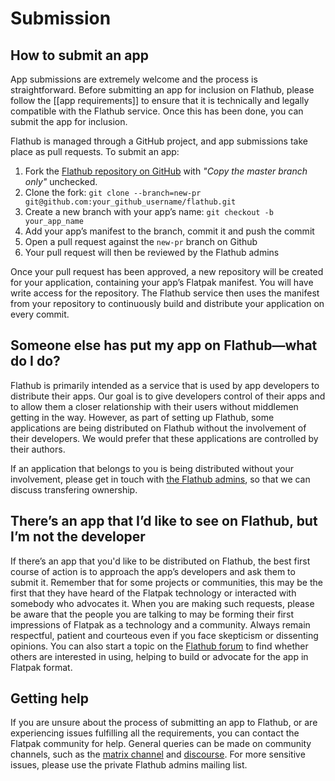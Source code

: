 # Submission

## How to submit an app

App submissions are extremely welcome and the process is straightforward. Before submitting an app for inclusion on Flathub, please follow the [[app requirements]] to ensure that it is technically and legally compatible with the Flathub service. Once this has been done, you can submit the app for inclusion.

Flathub is managed through a GitHub project, and app submissions take place as pull requests. To submit an app:

1. Fork the [Flathub repository on GitHub](https://github.com/flathub/flathub/fork) with _"Copy the master branch only"_ unchecked.
2. Clone the fork:
   `git clone --branch=new-pr git@github.com:your_github_username/flathub.git`
3. Create a new branch with your app’s name:
   `git checkout -b your_app_name`
4. Add your app’s manifest to the branch, commit it and push the commit
5. Open a pull request against the `new-pr` branch on Github
6. Your pull request will then be reviewed by the Flathub admins

Once your pull request has been approved, a new repository will be created for your application, containing your app’s Flatpak manifest. You will have write access for the repository. The Flathub service then uses the manifest from your repository to continuously build and distribute your application on every commit.

## Someone else has put my app on Flathub—what do I do?

Flathub is primarily intended as a service that is used by app developers to distribute their apps. Our goal is to give developers control of their apps and to allow them a closer relationship with their users without middlemen getting in the way. However, as part of setting up Flathub, some applications are being distributed on Flathub without the involvement of their developers. We would prefer that these applications are controlled by their authors.

If an application that belongs to you is being distributed without your involvement, please get in touch with [the Flathub admins](mailto:flathub@lists.freedesktop.org), so that we can discuss transfering ownership.

## There’s an app that I’d like to see on Flathub, but I’m not the developer

If there’s an app that you'd like to be distributed on Flathub, the best first course of action is to approach the app’s developers and ask them to submit it. Remember that for some projects or communities, this may be the first that they have heard of the Flatpak technology or interacted with somebody who advocates it. When you are making such requests, please be aware that the people you are talking to may be forming their first impressions of Flatpak as a technology and a community. Always remain respectful, patient and courteous even if you face skepticism or dissenting opinions. You can also start a topic on the [Flathub forum](https://discourse.flathub.org/c/requests/5) to find whether others are interested in using, helping to build or advocate for the app in Flatpak format.

## Getting help

If you are unsure about the process of submitting an app to Flathub, or are experiencing issues fulfilling all the requirements, you can contact the Flatpak community for help. General queries can be made on community channels, such as the [matrix channel](https://matrix.to/#/#flatpak:matrix.org) and [discourse](https://discourse.flathub.org/). For more sensitive issues, please use the private Flathub admins mailing list.
